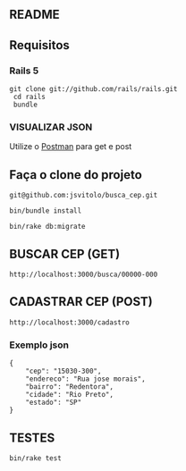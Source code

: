 ## README

## Requisitos

### Rails 5
```
git clone git://github.com/rails/rails.git
 cd rails
 bundle
```

### VISUALIZAR JSON

Utilize o [Postman](https://chrome.google.com/webstore/detail/postman/fhbjgbiflinjbdggehcddcbncdddomop?hl=en)
para get e post

## Faça o clone do projeto

`git@github.com:jsvitolo/busca_cep.git`

`bin/bundle install`

`bin/rake db:migrate`

## BUSCAR CEP (GET)

`http://localhost:3000/busca/00000-000`

## CADASTRAR CEP (POST)

`http://localhost:3000/cadastro`

### Exemplo json

```
{
    "cep": "15030-300",
    "endereco": "Rua jose morais",
    "bairro": "Redentora",
    "cidade": "Rio Preto",
    "estado": "SP"
}
```

## TESTES

```
bin/rake test
```